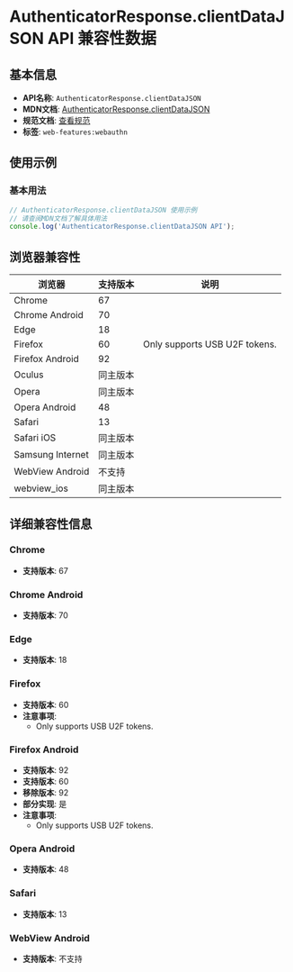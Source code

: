 # AuthenticatorResponse.clientDataJSON API 兼容性数据

## 基本信息

- **API名称**: `AuthenticatorResponse.clientDataJSON`
- **MDN文档**: [AuthenticatorResponse.clientDataJSON](https://developer.mozilla.org/docs/Web/API/AuthenticatorResponse/clientDataJSON)
- **规范文档**: [查看规范](https://w3c.github.io/webauthn/#dom-authenticatorresponse-clientdatajson)
- **标签**: `web-features:webauthn`

## 使用示例

### 基本用法

```javascript
// AuthenticatorResponse.clientDataJSON 使用示例
// 请查阅MDN文档了解具体用法
console.log('AuthenticatorResponse.clientDataJSON API');
```

## 浏览器兼容性

| 浏览器 | 支持版本 | 说明 |
|--------|----------|------|
| Chrome | 67 |  |
| Chrome Android | 70 |  |
| Edge | 18 |  |
| Firefox | 60 | Only supports USB U2F tokens. |
| Firefox Android | 92 |  |
| Oculus | 同主版本 |  |
| Opera | 同主版本 |  |
| Opera Android | 48 |  |
| Safari | 13 |  |
| Safari iOS | 同主版本 |  |
| Samsung Internet | 同主版本 |  |
| WebView Android | 不支持 |  |
| webview_ios | 同主版本 |  |

## 详细兼容性信息

### Chrome

- **支持版本**: 67

### Chrome Android

- **支持版本**: 70

### Edge

- **支持版本**: 18

### Firefox

- **支持版本**: 60
- **注意事项**:
  - Only supports USB U2F tokens.

### Firefox Android

- **支持版本**: 92
- **支持版本**: 60
- **移除版本**: 92
- **部分实现**: 是
- **注意事项**:
  - Only supports USB U2F tokens.

### Opera Android

- **支持版本**: 48

### Safari

- **支持版本**: 13

### WebView Android

- **支持版本**: 不支持

